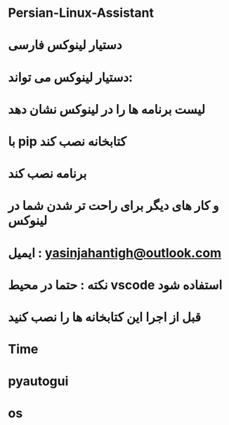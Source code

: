 # Persian-Linux-Assistant
# دستیار لینوکس فارسی 
# دستیار لینوکس می تواند:
# لیست برنامه ها را در لینوکس نشان دهد
# با pip کتابخانه نصب کند
# برنامه نصب کند
# و کار های دیگر برای راحت تر شدن شما در لینوکس
# ایمیل : yasinjahantigh@outlook.com
# نکته : حتما در محیط vscode استفاده شود 
# قبل از اجرا این کتابخانه ها را نصب کنید 
# Time
# pyautogui
# os
